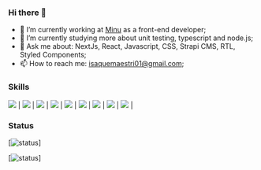 ### Hi there 👋

- 🔭 I’m currently working at [Minu]([minu.co](https://www.minu.co/)) as a front-end developer;
- 🌱 I’m currently studying more about unit testing, typescript and node.js;
- 💬 Ask me about: NextJs, React, Javascript, CSS, Strapi CMS, RTL, Styled Components;
- 📫 How to reach me:  isaquemaestri01@gmail.com;


### Skills

<img src="https://img.shields.io/badge/JavaScript-F7DF1E?style=for-the-badge&logo=javascript&logoColor=black" /> | 
<img src="https://img.shields.io/badge/Node.js-43853D?style=for-the-badge&logo=node.js&logoColor=white" /> | 
<img src="https://img.shields.io/badge/React-20232A?style=for-the-badge&logo=react&logoColor=61DAFB" /> | 
<img src="https://img.shields.io/badge/HTML5-E34F26?style=for-the-badge&logo=html5&logoColor=white" /> | 
<img src="https://img.shields.io/badge/CSS3-1572B6?style=for-the-badge&logo=css3&logoColor=white" /> | 
<img src="https://img.shields.io/badge/styled--components-DB7093?style=for-the-badge&logo=styled-components&logoColor=white" /> | 
<img src="https://img.shields.io/badge/Tailwind_CSS-38B2AC?style=for-the-badge&logo=tailwind-css&logoColor=white" /> | 
<img src="https://img.shields.io/badge/Git-E34F26?style=for-the-badge&logo=git&logoColor=white" /> |
<img src="https://img.shields.io/badge/Linux-E34F26?style=for-the-badge&logo=linux&logoColor=black" /> |

	
 ### Status

[![status](https://badge.stateful.com/imaestri/status.svg)]

[![status](https://badge.stateful.com/imaestri/dnd.svg)]

